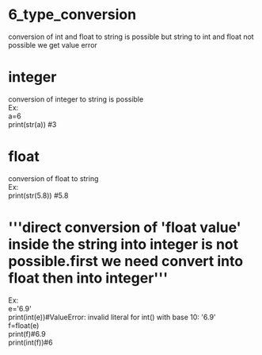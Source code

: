 # 6_type_conversion
conversion of int and float to string is possible but string to int and float not possible we get value error
# integer
conversion of integer to string is possible<br>
Ex:<br>
a=6<br>
print(str(a)) #3<br>
# float
conversion of float to string<br>
Ex:<br>
print(str(5.8)) #5.8
# '''direct conversion of 'float value' inside the string into integer is not possible.first we need convert into float then into integer'''
Ex:<br>
e='6.9'<br>
print(int(e))#ValueError: invalid literal for int() with base 10: '6.9'<br>
f=float(e)<br>
print(f)#6.9<br>
print(int(f))#6

